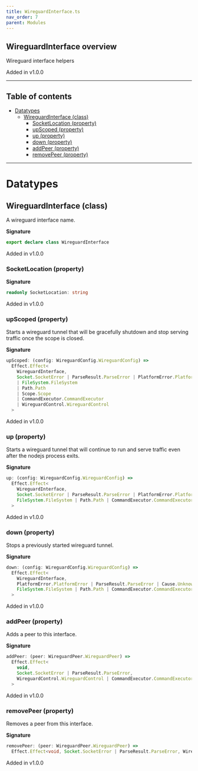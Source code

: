 ```yaml
---
title: WireguardInterface.ts
nav_order: 7
parent: Modules
---
```


## WireguardInterface overview

Wireguard interface helpers

Added in v1.0.0

---

<h2 class="text-delta">Table of contents</h2>

- [Datatypes](#datatypes)
  - [WireguardInterface (class)](#wireguardinterface-class)
    - [SocketLocation (property)](#socketlocation-property)
    - [upScoped (property)](#upscoped-property)
    - [up (property)](#up-property)
    - [down (property)](#down-property)
    - [addPeer (property)](#addpeer-property)
    - [removePeer (property)](#removepeer-property)

---

# Datatypes

## WireguardInterface (class)

A wireguard interface name.

**Signature**

```ts
export declare class WireguardInterface
```

Added in v1.0.0

### SocketLocation (property)

**Signature**

```ts
readonly SocketLocation: string
```

Added in v1.0.0

### upScoped (property)

Starts a wireguard tunnel that will be gracefully shutdown and stop
serving traffic once the scope is closed.

**Signature**

```ts
upScoped: (config: WireguardConfig.WireguardConfig) =>
  Effect.Effect<
    WireguardInterface,
    Socket.SocketError | ParseResult.ParseError | PlatformError.PlatformError | Cause.UnknownException,
    | FileSystem.FileSystem
    | Path.Path
    | Scope.Scope
    | CommandExecutor.CommandExecutor
    | WireguardControl.WireguardControl
  >
```

Added in v1.0.0

### up (property)

Starts a wireguard tunnel that will continue to run and serve traffic
even after the nodejs process exits.

**Signature**

```ts
up: (config: WireguardConfig.WireguardConfig) =>
  Effect.Effect<
    WireguardInterface,
    Socket.SocketError | ParseResult.ParseError | PlatformError.PlatformError | Cause.UnknownException,
    FileSystem.FileSystem | Path.Path | CommandExecutor.CommandExecutor | WireguardControl.WireguardControl
  >
```

Added in v1.0.0

### down (property)

Stops a previously started wireguard tunnel.

**Signature**

```ts
down: (config: WireguardConfig.WireguardConfig) =>
  Effect.Effect<
    WireguardInterface,
    PlatformError.PlatformError | ParseResult.ParseError | Cause.UnknownException,
    FileSystem.FileSystem | Path.Path | CommandExecutor.CommandExecutor | WireguardControl.WireguardControl
  >
```

Added in v1.0.0

### addPeer (property)

Adds a peer to this interface.

**Signature**

```ts
addPeer: (peer: WireguardPeer.WireguardPeer) =>
  Effect.Effect<
    void,
    Socket.SocketError | ParseResult.ParseError,
    WireguardControl.WireguardControl | CommandExecutor.CommandExecutor
  >
```

Added in v1.0.0

### removePeer (property)

Removes a peer from this interface.

**Signature**

```ts
removePeer: (peer: WireguardPeer.WireguardPeer) =>
  Effect.Effect<void, Socket.SocketError | ParseResult.ParseError, WireguardControl.WireguardControl>
```

Added in v1.0.0
